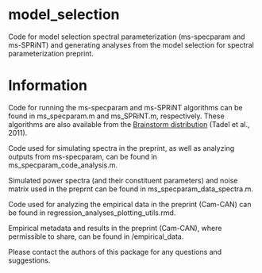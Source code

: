 # model_selection
Code for model selection spectral parameterization (ms-specparam and ms-SPRiNT) and generating analyses from the model selection for spectral parameterization preprint.

# Information

Code for running the ms-specparam and ms-SPRiNT algorithms can be found in ms_specparam.m and ms_SPRiNT.m, respectively. These algorithms are also available from the [Brainstorm distribution](https://neuroimage.usc.edu/brainstorm/Introduction) (Tadel et al., 2011).

Code used for simulating spectra in the preprint, as well as analyzing outputs from ms-specparam, can be found in ms_specparam_code_analysis.m.

Simulated power spectra (and their constituent parameters) and noise matrix used in the preprnt can be found in ms_specparam_data_spectra.m.

Code used for analyzing the empirical data in the preprint (Cam-CAN) can be found in regression_analyses_plotting_utils.rmd.

Empirical metadata and results in the preprint (Cam-CAN), where permissible to share, can be found in /empirical_data.

Please contact the authors of this package for any questions and suggestions.
